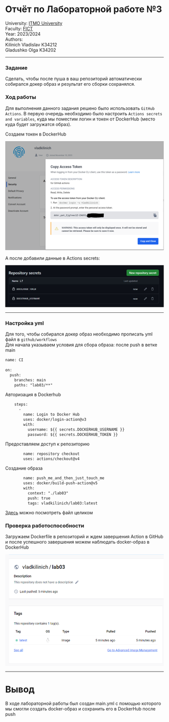 # Отчёт по Лабораторной работе №3  

University: [ITMO University](https://itmo.ru/ru/)  
Faculty: [FICT](https://fict.itmo.ru)  
Year: 2023/2024  
Authors:   
Kilinich Vladislav К34212  
Gladushko Olga K34202

---  

### Задание
Сделать, чтобы после пуша в ваш репозиторий автоматически собирался докер образ и результат его сборки сохранялся.

### Ход работы  

Для выполнения данного задания решено было использовать ```GitHub Actions```. В первую очередь необходимо было настроить ```Actions secrets and variables```, куда мы поместим логин и токен от DockerHub (место куда будет загружатся образ).  

Создаем токен в DockerHub
<p align="center">  
<img src="https://github.com/Vlad-Kilinich/Cloud-systems-and-services/blob/main/lab03/images/1.png?raw=true" width="600" heidth = '500'>  
</p>  

А после добавили данные в  Actions secrets:

<p align="center">  
<img src="https://github.com/Vlad-Kilinich/Cloud-systems-and-services/blob/main/lab03/images/2.jpg?raw=true" width="600" heidth = '500'>  
</p>  

---  

### Настройка yml  
Для того, чтобы собирался докер образ необходимо прописать yml файл в ```github/workflows```  
Для начала указываем условия для сбора образа: после push в ветке main

```
name: CI

on:
  push:
    branches: main
    paths: "lab03/**"
```
Авторизация в Dockerhub
```
    steps:
      -
        name: Login to Docker Hub
        uses: docker/login-action@v3
        with:
          username: ${{ secrets.DOCKERHUB_USERNAME }}
          password: ${{ secrets.DOCKERHUB_TOKEN }}
```
Предоставляем доступ к репозиторию
```
        name: repository checkout
        uses: actions/checkout@v4
```
Создание образа
```
        name: push_me_and_then_just_touch_me
        uses: docker/build-push-action@v5
        with:
          context: "./lab03"
          push: true
          tags: vladkilinich/lab03:latest
```
[Здесь](https://github.com/Vlad-Kilinich/Cloud-systems-and-services/blob/main/.github/workflows/main.yml) можно посмотреть файл целиком  

### Проверка работоспособности
Загружаем Dockerfile в репозиторий и ждем завершения Action в GitHub и после успешного завершения можем наблюдать docker-образ в DockerHub  
<p align="center">  
<img src="https://github.com/Vlad-Kilinich/Cloud-systems-and-services/blob/main/lab03/images/3.png?raw=true" width="600" heidth = '500'>  
</p>  

---  
# Вывод
В ходе лабораторной работы был создан main.yml с помощью которого мы смогли создать docker-образ и сохранить его в DockerHub после push
